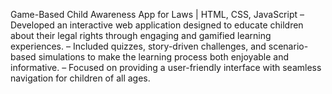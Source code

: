 Game-Based Child Awareness App for Laws | HTML, CSS, JavaScript
– Developed an interactive web application designed to educate children about their legal rights through
engaging and gamified learning experiences.
– Included quizzes, story-driven challenges, and scenario-based simulations to make the learning process
both enjoyable and informative.
– Focused on providing a user-friendly interface with seamless navigation for children of all ages.
